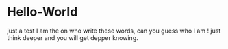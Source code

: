 # Hello-World
just a test
I am the on who write these words, can you guess who I am ! just think deeper and you will get depper knowing.

